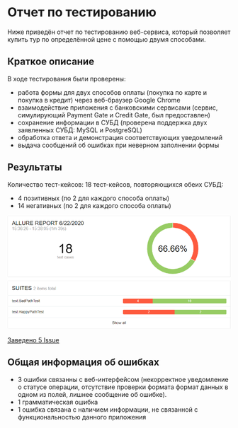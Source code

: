 # Отчет по тестированию
Ниже приведён отчет по тестированию веб-сервиса, который позволяет купить тур по определённой цене с помощью двумя способами.

## Краткое описание
В ходе тестирования были проверены:
   * работа формы для двух способов оплаты (покупка по карте и покупка в кредит) через веб-браузер Google Chrome
   * взаимодействие приложения с банковскими сервисами (сервис, симулирующий Payment Gate и Credit Gate, был предоставлен)
   * сохранение информации в СУБД (проверена поддержка двух заявленных СУБД: MySQL и PostgreSQL)
   * обработка ответа и демонстрация соответствующих уведомлений
   * выдача сообщений об ошибках при неверном заполнении формы
 

## Результаты
 Количество тест-кейсов: 18 тест-кейсов, повторяющихся обеих СУБД:
* 4 позитивных (по 2 для каждого способа оплаты)
* 14 негативных (по 2 для каждого способа оплаты)

![Соотношение успешных/неуспешных тестов: 6/12](https://github.com/mkovarsky/QADiploma/blob/master/documentation/allureScreenshot.png)

[Заведено 5 Issue](https://github.com/mkovarsky/QADiploma/issues)
 

## Общая информация об ошибках
* 3 ошибки связанны с веб-интерфейсом (некорректное уведомление о статусе операции, отсутствие проверки формата формат данных в одном из полей, лишнее сообщение об ошибке).
* 1 грамматическая ошибка
* 1 ошибка связана с наличием информации, не связанной с функциональностью данного приложения



 
